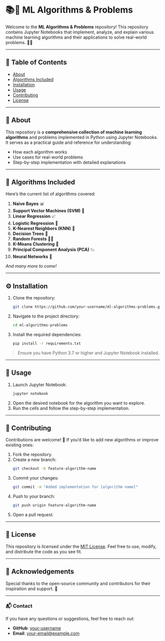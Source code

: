 # 📚🤖 ML Algorithms & Problems

Welcome to the **ML Algorithms & Problems** repository! This repository contains Jupyter Notebooks that implement, analyze, and explain various machine learning algorithms and their applications to solve real-world problems. 🚀💡

---

## 📝 Table of Contents

- [About](#about)
- [Algorithms Included](#algorithms-included)
- [Installation](#installation)
- [Usage](#usage)
- [Contributing](#contributing)
- [License](#license)

---

## 📖 About

This repository is a **comprehensive collection of machine learning algorithms** and problems implemented in Python using Jupyter Notebooks. It serves as a practical guide and reference for understanding:

- How each algorithm works
- Use cases for real-world problems
- Step-by-step implementation with detailed explanations

---

## 🧠 Algorithms Included

Here’s the current list of algorithms covered:

1. **Naive Bayes** 📊
2. **Support Vector Machines (SVM)** 🧮
3. **Linear Regression** 📈
4. **Logistic Regression** 🔄
5. **K-Nearest Neighbors (KNN)** 👥
6. **Decision Trees** 🌳
7. **Random Forests** 🌲🌲
8. **K-Means Clustering** 📌
9. **Principal Component Analysis (PCA)** 📉
10. **Neural Networks** 🧠

*And many more to come!*

---

## ⚙️ Installation

1. Clone the repository:
   ```bash
   git clone https://github.com/your-username/ml-algorithms-problems.git
   ```
2. Navigate to the project directory:
   ```bash
   cd ml-algorithms-problems
   ```
3. Install the required dependencies:
   ```bash
   pip install -r requirements.txt
   ```

> Ensure you have Python 3.7 or higher and Jupyter Notebook installed.

---

## 🚀 Usage

1. Launch Jupyter Notebook:
   ```bash
   jupyter notebook
   ```
2. Open the desired notebook for the algorithm you want to explore.
3. Run the cells and follow the step-by-step implementation.

---

## 🤝 Contributing

Contributions are welcome! 🎉 If you’d like to add new algorithms or improve existing ones:

1. Fork the repository.
2. Create a new branch:
   ```bash
   git checkout -b feature-algorithm-name
   ```
3. Commit your changes:
   ```bash
   git commit -m "Added implementation for [algorithm name]"
   ```
4. Push to your branch:
   ```bash
   git push origin feature-algorithm-name
   ```
5. Open a pull request.

---

## 📜 License

This repository is licensed under the [MIT License](LICENSE). Feel free to use, modify, and distribute the code as you see fit.

---

## 🌟 Acknowledgements

Special thanks to the open-source community and contributors for their inspiration and support. 🙌

---

### 📬 Contact

If you have any questions or suggestions, feel free to reach out:
- **GitHub**: [your-username](https://github.com/your-username)
- **Email**: your-email@example.com
